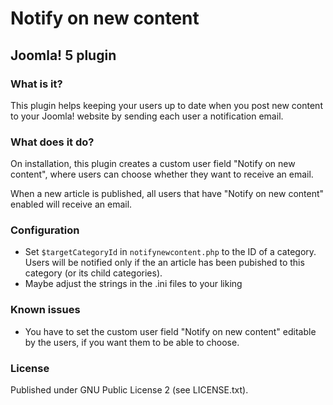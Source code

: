 # Notify on new content
## Joomla! 5 plugin

### What is it?
This plugin helps keeping your users up to date when you post new content to your Joomla! website by sending each user a notification email.

### What does it do?
On installation, this plugin creates a custom user field "Notify on new content", where users can choose whether they want to receive an email.

When a new article is published, all users that have "Notify on new content" enabled will receive an email.

### Configuration
* Set `$targetCategoryId` in `notifynewcontent.php` to the ID of a category. Users will be notified only if the an article has been pubished to this category (or its child categories).
* Maybe adjust the strings in the .ini files to your liking

### Known issues
* You have to set the custom user field "Notify on new content" editable by the users, if you want them to be able to choose.

### License
Published under GNU Public License 2 (see LICENSE.txt).